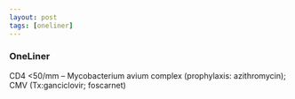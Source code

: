 ```yaml
---
layout: post
tags: [oneliner]
---
```



### OneLiner

CD4 <50/mm – Mycobacterium avium complex (prophylaxis: azithromycin); CMV (Tx:ganciclovir; foscarnet)
